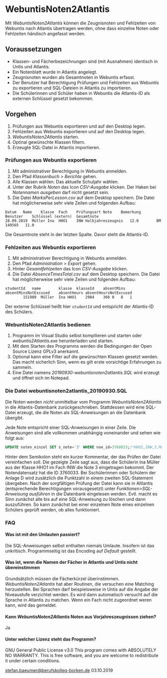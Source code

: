 # WebuntisNoten2Atlantis

Mit *WebuntisNoten2Atlantis* können die Zeugnisnoten und Fehlzeiten von Webuntis nach Atlantis übertragen werden, ohne dass einzelne Noten oder Fehlzeiten händisch angefasst werden.

## Voraussetzungen

* Klassen- und Fächerbezeichnungen sind (mit Ausnahmen) identisch in Untis und Atlantis.
* Ein Notenblatt wurde in Atlantis angelegt.
* Zeugnisnoten wurden als Gesamtnoten in Webuntis erfasst.
* Der Benutzer hat Berechtigung Prüfungen und Fehlzeiten aus Webuntis zu exportieren und SQL-Dateien in Atlantis zu importieren.
* Die Schülerinnen und Schüler haben in Webuntis die Atlantis-ID als externen Schlüssel gesetzt bekommen.

## Vorgehen

1. Prüfungen aus Webuntis exportieren und auf den Desktop legen.
2. Fehlzeiten aus Webuntis exportieren und auf den Desktop legen.
2. *WebuntisNoten2Atlantis* starten.
3. Optinal gewünschte Klassen filtern.
4. Erzeugte SQL-Datei in Atlantis importieren.

### Prüfungen aus Webuntis exportieren

1. Mit administrativer Berechtigung in Webuntis anmelden.
2. Den Pfad *Klassenbuch > Berichte* gehen.
3. Alle Klassen wählen. Das aktuelle Schuljahr wählen.
4. Unter der Rubrik *Noten* das Icon *CSV-Ausgabe* klicken. Der Haken bei *Notennamen ausgeben* darf nicht gesetzt sein.
5. Die Datei *MarksPerLesson.csv* auf dem Desktop speichern. Die Datei hat möglicherweise sehr viele Zeilen und folgenden Aufbau:

```
Datum	Name	Klasse	Fach	Prüfungsart	Note	Bemerkung	Benutzer	Schlüssel (extern)	Gesamtnote
28.09.2019	Müller Ina	HHO1	INW	Halbjahreszeugnis	12.0		BM	149565   11.0	
```

Die Gesamtnote steht in der letzten Spalte.  Davor steht die Atlantis-ID.

### Fehlzeiten aus Webuntis exportieren

1. Mit administrativer Berechtigung in Webuntis anmelden.
2. Den Pfad *Administration > Export* gehen.
3. Hinter *Gesamtfehlzeiten* das Icon *CSV-Ausgabe* klicken.
5. Die Datei *AbsenceTimesTotal.csv* auf dem Desktop speichern. Die Datei hat möglicherweise sehr viele Zeilen und folgenden Aufbau:

```
studentId	name		klasse	klasseId	absentMins	absentMinsNotExcused	absentHours	absentHoursNotExcused
		151989	Müller	Ina	HHO1	2984	360	0	8	1
```

Der externe Schlüssel heißt hier ```studentId``` und entspricht der Atlantis-ID des Schülers.

### WebuntisNoten2Atlantis bedienen

1. Programm im Visual Studio selbst kompilieren und starten oder *webuntis2Atlantis.exe* herunterladen und starten.
2. Mit dem Starten des Programms werden die Bedingungen der Open Source Lizenz GPLv3 anerkannt.
3. Optional kann eine Filter auf die gewünschten Klassen gesetzt werden. Das macht sicherlich Sinn, wenn es gilt erste vorsichtige Erfahrungen zu sammeln.
4. Eine Datei namens *20190930-webuntisnoten2atlantis.SQL* wird erzeugt und öffnet sich im Notepad. 


### Die Datei webuntisnoten2atlantis_20190930.SQL
Die Noten werden _nicht_ unmittelbar vom Programm *WebuntisNoten2Atlantis* in die Atlantis-Datenbank zurückgeschrieben. Stattdessen wird eine SQL-Datei erzeugt, die die Noten als SQL-Anweisungen an die Datenbank übergibt.

Jede Note entspricht einer SQL-Anweisungen in einer Zeile. Die Anweisungen sind alle vollkommen unabhängig voneinander und sehen wie folgt aus:
```SQL
UPDATE noten_einzel SET s_note='3' WHERE noe_id=3760033;/*HHO1,INW,3,Müller I*/
```  
Hinter dem Semikolon steht ein kurzer Kommentar, der das Prüfen der Datei vereinfachen soll. 
Die gezeigte Zeile sagt aus, dass die Schülerin Ina Müller aus der Klasse HHO1 im Fach INW die Note 3 eingetragen bekommt. Der Notendatensatz hat die ID 3760033. Bei Sschülerinnen oder Schülern der Anlage D wird zusätzlich die Punktzahl in einem zweiten SQL-Statement übergeben.
Nach der sorgfältigen Prüfung der Datei kann sie in Altlantis (entsprechende Berechtigungen vorausgesetzt) unter *Funktionen>SQL-Anweisung ausführen* in die Datenbank eingelesen werden. 
Evtl. macht es Sinn zunächst alle bis auf eine SQL-Anweisung zu löschen und dann auszuführen. So kann zunächst bei einer einzelnen Note eines einzelnen Schülers geprüft werden, ob alles funktioniert.

### FAQ

#### Was ist mit den Umlauten passiert?
Die SQL-Anweisungen selbst enthalten niemals Umlaute. Insofern ist das unkritisch. Programmseitig ist das Encoding auf *Default* gestellt.

#### Was ist, wenn die Namen der Fächer in Atlantis und Untis nicht übereinstimmen
Grundsätzlich müssen die Fächerkürzel überinstimmen. *WebuntisNoten2Atlantis* hat aber Routinen, die versuchen eine Matching herzustellen. 
Bei Sprachen darf beispielsweise in Untis auf die Angabe der Niveaustufe verzichtet werden. Es wird dann automatisch versucht auf die Sprache in Atlantis zu matchen.
Wenn ein Fach nicht zugeordnet weren kann, wird das gemeldet.

#### Kann *WebuntisNoten2Atlantis* Noten aus Vorjahreszeugnissen ziehen?
Ja

#### Unter welcher Lizenz steht das Programm?
GNU General Public License v3.0
This program comes with ABSOLUTELY NO WARRANTY.
This is free software, and you are welcome to redistribute it under certain conditions.

stefan.baeumer@berufskolleg-borken.de 03.10.2019